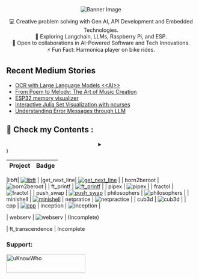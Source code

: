 <div align="center">
  <img src="https://github.com/mdabir1203/mdabir1203/assets/66947064/dc33981c-00bf-42e4-a644-06d63ecc16d7" alt="Banner Image" />
  
</div>


<p style="text-align: center;">

<div align="center">
💻 Creative problem solving with Gen AI, API Development and Embedded Technologies.<br>
🌱 Exploring Langchain, LLMs, Raspberry Pi, and ESP.<br>
🚀 Open to collaborations in AI-Powered Software and Tech Innovations.<br>
⚡ Fun Fact: Harmonica player on bike rides. 
</p>
</div>



## Recent Medium Stories

<!-- BLOG-POST-LIST:START -->
- [OCR with Large Language Models &lt;&lt;AI&gt;&gt;](https://medium.com/@md.abir1203/ocr-with-large-language-models-ai-89f9e238273d?source=rss-b62bf3bb75c7------2)
- [From Poem to Melody: The Art of Music Creation](https://medium.com/@md.abir1203/from-poem-to-melody-the-art-of-music-creation-4acfef2f49e8?source=rss-b62bf3bb75c7------2)
- [ESP32 memory visualizer](https://medium.com/@md.abir1203/esp32-memory-visualizer-466ca8a65d3b?source=rss-b62bf3bb75c7------2)
- [Interactive Julia Set Visualization with ncurses](https://medium.com/@md.abir1203/interactive-julia-set-visualization-with-ncurses-37dbafbb22e5?source=rss-b62bf3bb75c7------2)
- [Understanding Error Messages through LLM](https://medium.com/@md.abir1203/understanding-error-messages-through-llm-1fbe1c0f4d92?source=rss-b62bf3bb75c7------2)
<!-- BLOG-POST-LIST:END -->


## 👀 Check my Contents :


<div align="center">
<details>
 <summary></summary>
    <video src="https://github.com/mdabir1203/mdabir1203/assets/66947064/0d8e4dda-c4e2-48d7-b74f-ffedb2a30377" controls alt="Are you CringeWorthy?">
    </video>
    <figcaption>4r3 y0u Cr1n63W0r7hy?</figcaption>
  <a href="https://abir4.gumroad.com/l/dbnrjo" target="_blank">
  <img src="https://buymyproduct.png" alt="Buy Here">
</a>
</details>
</div>
)


| Project       |                    Badge                     |  
| :------------  | :------------------------------------------: |
                  
|libft| [![libft](https://github.com/mdabir1203/mdabir1203/assets/66947064/27d7543a-9403-45be-908e-2d1a04c4b65e)](https://github.com/mdabir1203/libft) |
|get_next_line| [![get_next_line](https://github.com/mdabir1203/mdabir1203/assets/66947064/ff0f0ade-5845-4970-913e-1bf3a8d1048c)](https://github.com/mdabir1203/Get_Next_Line_42) |
| born2beroot    | ![born2beroot](https://github.com/mdabir1203/mdabir1203/assets/66947064/8c6cb002-3f36-4788-8749-7b14d4e0b6d1) |
| ft_printf      | [![ft_printf](https://github.com/mdabir1203/mdabir1203/assets/66947064/fc22e82e-135f-4d9c-baef-0f998191f834)](https://github.com/mdabir1203/Printf.git) |
| pipex          | ![pipex](https://github.com/mdabir1203/mdabir1203/assets/66947064/a77f8ce4-4cf4-4bd6-b6d8-f4155d785b61) |
| fractol        | ![fractol](https://github.com/mdabir1203/mdabir1203/assets/66947064/fe55e4dc-6c07-48c5-b26a-fe46f673323d) |
| push_swap      | [![push_swap](https://github.com/mdabir1203/mdabir1203/assets/66947064/71c1453a-3df9-4905-8356-184e83fb5a20)](https://github.com/mdabir1203/Push-Swap.git)
| philosophers   | ![philosophers](https://github.com/mdabir1203/mdabir1203/assets/66947064/ac28cc5c-8e21-4345-bb7c-a89a605d9026) |
| minishell      | [![minishell](https://github.com/mdabir1203/mdabir1203/assets/66947064/630bc7d0-57a2-4ff3-bd3a-4f37696dd40c)](https://github.com/mdabir1203/MindShell.git)
| netpratice     | ![netpractice](https://github.com/mdabir1203/mdabir1203/assets/66947064/18caa5da-0602-4c03-b048-7ba67ed966af) |
| cub3d          | ![cub3d](https://github.com/mdabir1203/mdabir1203/assets/66947064/7416c74f-cffc-467f-84b6-2cdae7c0c5fd) |
| cpp            | [![cpp](https://github.com/mdabir1203/mdabir1203/assets/66947064/5e397282-47b6-446b-a9d0-6f652bb13bd9)](https://github.com/mdabir1203/CPP_Modules.git)
| inception      | ![inception](https://github.com/mdabir1203/mdabir1203/assets/66947064/4af6a272-256b-44d2-ad49-85a5290b1b07) |


| webserv        | ![webserv](https://github.com/mdabir1203/mdabir1203/assets/66947064/d2fdeac9-76d1-4fbd-9939-ed63181c0960) | (Incomplete)


| ft_transcendence | Incomplete





**<h3 align="left">Support:</h3>**
<p><a href="https://www.buymeacoffee.com/uKnowWho"> <img align="left" src="https://cdn.buymeacoffee.com/buttons/v2/default-yellow.png" height="50" width="210" alt="uKnowWho" /></a></p><br><br>

